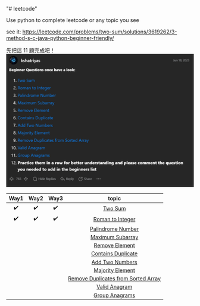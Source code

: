 "# leetcode" 

Use python to complete leetcode or any topic you see


see it: https://leetcode.com/problems/two-sum/solutions/3619262/3-method-s-c-java-python-beginner-friendly/


先把這 11 題完成吧！
![Alt text](image.png)


| Way1 | Way2 | Way3 | topic|
| :---:| :---: | :---: | :---: |
✔️|✔️|✔️| [Two Sum](https://leetcode.com/problems/two-sum/solutions/3619262/3-method-s-c-java-python-beginner-friendly/)
|✔️|✔️|✔️|[Roman to Integer](https://leetcode.com/problems/roman-to-integer/solutions/3651672/best-method-c-java-python-beginner-friendly/)
||||[Palindrome Number](https://leetcode.com/problems/palindrome-number/solutions/3651712/2-method-s-c-java-python-beginner-friendly/)
||||[Maximum Subarray](https://leetcode.com/problems/maximum-subarray/solutions/3666304/beats-100-c-java-python-beginner-friendly/)
||||[Remove Element](https://leetcode.com/problems/remove-element/solutions/3670940/best-100-c-java-python-beginner-friendly/)
||||[Contains Duplicate](https://leetcode.com/problems/contains-duplicate/solutions/3672475/4-method-s-c-java-python-beginner-friendly/)
||||[Add Two Numbers](https://leetcode.com/problems/add-two-numbers/solutions/3675747/beats-100-c-java-python-beginner-friendly/)
||||[Majority Element](https://leetcode.com/problems/majority-element/solutions/3676530/3-methods-beats-100-c-java-python-beginner-friendly/)
||||[Remove Duplicates from Sorted Array](https://leetcode.com/problems/remove-duplicates-from-sorted-array/solutions/3676877/best-method-100-c-java-python-beginner-friendly/)
||||[Valid Anagram](https://leetcode.com/problems/valid-anagram/solutions/3687854/3-methods-c-java-python-beginner-friendly/)
||||[Group Anagrams](https://leetcode.com/problems/group-anagrams/solutions/3687735/beats-100-c-java-python-beginner-friendly/)